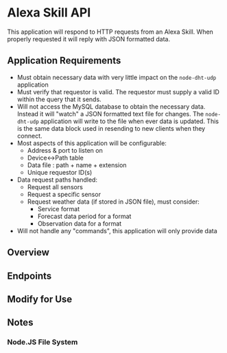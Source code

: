 # Alexa Skill API

This application will respond to HTTP requests from an Alexa Skill. When properly requested it will reply with JSON formatted data.

## Application Requirements

* Must obtain necessary data with very little impact on the `node-dht-udp` application
* Must verify that requestor is valid. The requestor must supply a valid ID within the query that it sends.
* Will not access the MySQL database to obtain the necessary data. Instead it will "watch" a JSON formatted text file for changes. The `node-dht-udp` application will write to the file when ever data is updated. This is the same data block used in resending to new clients when they connect.
* Most aspects of this application will be configurable:
    * Address & port to listen on
    * Device<->Path table
    * Data file : path + name + extension
    * Unique requestor ID(s)
* Data request paths handled:
    * Request all sensors
    * Request a specific sensor
    * Request weather data (if stored in JSON file), must consider: 
        * Service format
        * Forecast data period for a format
        * Observation data for a format
* Will not handle any "commands", this application will only provide data

## Overview

## Endpoints

## Modify for Use

## Notes

### Node.JS File System

### 